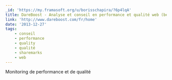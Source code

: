 ```yaml
---
_id: 'https://my.framasoft.org/u/borisschapira/?6p4lqA'
title: DareBoost - Analyse et conseil en performance et qualité web (beta)
link: 'http://www.dareboost.com/fr/home'
date: '2013-12-27'
tags:
    - conseil
    - performance
    - quality
    - qualité
    - sharemarks
    - web
---
```


<div class="markdown"><p>Monitoring de performance et de qualité
</p></div>
